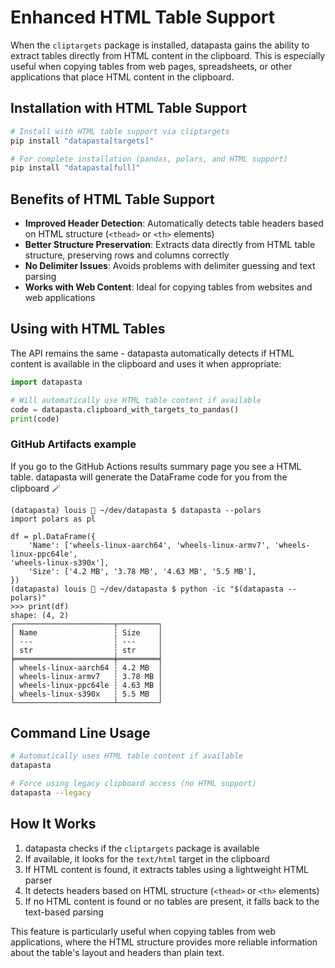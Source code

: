 # Enhanced HTML Table Support

When the `cliptargets` package is installed, datapasta gains the ability to extract tables directly from HTML content in the clipboard. This is especially useful when copying tables from web pages, spreadsheets, or other applications that place HTML content in the clipboard.

## Installation with HTML Table Support

```bash
# Install with HTML table support via cliptargets
pip install "datapasta[targets]"

# For complete installation (pandas, polars, and HTML support)
pip install "datapasta[full]"
```

## Benefits of HTML Table Support

- **Improved Header Detection**: Automatically detects table headers based on HTML structure (`<thead>` or `<th>` elements)
- **Better Structure Preservation**: Extracts data directly from HTML table structure, preserving rows and columns correctly
- **No Delimiter Issues**: Avoids problems with delimiter guessing and text parsing
- **Works with Web Content**: Ideal for copying tables from websites and web applications

## Using with HTML Tables

The API remains the same - datapasta automatically detects if HTML content is available in the clipboard and uses it when appropriate:

```python
import datapasta

# Will automatically use HTML table content if available
code = datapasta.clipboard_with_targets_to_pandas()
print(code)
```

### GitHub Artifacts example

If you go to the GitHub Actions results summary page you see a HTML table.
datapasta will generate the DataFrame code for you from the clipboard :magic_wand:

```
(datapasta) louis 🚶 ~/dev/datapasta $ datapasta --polars
import polars as pl

df = pl.DataFrame({
    'Name': ['wheels-linux-aarch64', 'wheels-linux-armv7', 'wheels-linux-ppc64le',
'wheels-linux-s390x'],
    'Size': ['4.2 MB', '3.78 MB', '4.63 MB', '5.5 MB'],
})
(datapasta) louis 🚶 ~/dev/datapasta $ python -ic "$(datapasta --polars)"
>>> print(df)
shape: (4, 2)
┌──────────────────────┬─────────┐
│ Name                 ┆ Size    │
│ ---                  ┆ ---     │
│ str                  ┆ str     │
╞══════════════════════╪═════════╡
│ wheels-linux-aarch64 ┆ 4.2 MB  │
│ wheels-linux-armv7   ┆ 3.78 MB │
│ wheels-linux-ppc64le ┆ 4.63 MB │
│ wheels-linux-s390x   ┆ 5.5 MB  │
└──────────────────────┴─────────┘
```

## Command Line Usage

```bash
# Automatically uses HTML table content if available
datapasta

# Force using legacy clipboard access (no HTML support)
datapasta --legacy
```

## How It Works

1. datapasta checks if the `cliptargets` package is available
2. If available, it looks for the `text/html` target in the clipboard
3. If HTML content is found, it extracts tables using a lightweight HTML parser
4. It detects headers based on HTML structure (`<thead>` or `<th>` elements)
5. If no HTML content is found or no tables are present, it falls back to the text-based parsing

This feature is particularly useful when copying tables from web applications, where the HTML structure provides more reliable information about the table's layout and headers than plain text.
